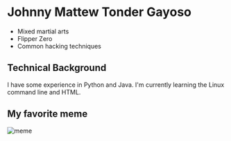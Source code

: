 # Johnny Mattew Tonder Gayoso
* Mixed martial arts
* Flipper Zero
* Common hacking techniques

## Technical Background
I have some experience in Python and Java. I'm currently learning the Linux command line and HTML.

## My favorite meme
![meme](https://images7.memedroid.com/images/UPLOADED888/5df3c162db67b.jpeg)
